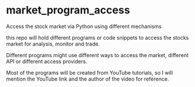 # market_program_access
Access the stock market via Python using different mechanisms

this repo will hold different programs or code snippets to access the stocks market
for analysis, monitor and trade.

Different programs might use different ways to access the market, different API or 
different access providers.

Most of the programs will be created from YouTube tutorials, so I will mention the 
YouTube link and the author of the video for reference.
